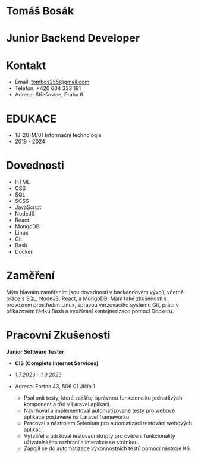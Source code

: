 # Tomáš Bosák
# Junior Backend Developer

# **Kontakt**
- Email: tombos255@gmail.com
- Telefon: +420 604 333 191
- Adresa: Střešovice, Praha 6


# **EDUKACE**
- 18-20-M/01 Informační technologie
- 2019 - 2024

# **Dovednosti**
- HTML
- CSS
- SQL
- SCSS
- JavaScript
- NodeJS
- React
- MongoDB
- Linux
- Git
- Bash
- Docker

# **Zaměření**

Mým hlavním zaměřením jsou dovednosti v backendovém vývoji, včetně práce s SQL, NodeJS, React, a MongoDB. Mám také zkušenosti s provozním prostředím Linux, správou verzovacího systému Git, práci v příkazovém řádku Bash a využívání kontejnerizace pomocí Dockeru.

# **Pracovní Zkušenosti**

**Junior Software Tester**
- **CIS (Complete Internet Services)**
- *1.7.2023 - 1.9.2023*
- Adresa: Fortna 43, 506 01 Jičín 1

    - Psal unit testy, které zajišťují správnou funkcionalitu jednotlivých komponent a tříd v Laravel aplikaci.
    - Navrhoval a implementoval automatizované testy pro webové aplikace postavené na Laravel frameworku.
    - Pracoval s nástrojem Selenium pro automatizaci testování webových aplikací.
    - Vytvářel a udržoval testovací skripty pro ověření funkcionality uživatelského rozhraní a interakce se stránkou.
    - Zapojil se do automatizace výkonnostních testů pomocí nástroje K6.
